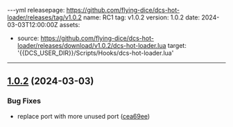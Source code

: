 ---yml
releasepage: https://github.com/flying-dice/dcs-hot-loader/releases/tag/v1.0.2
name: RC1
tag: v1.0.2
version: 1.0.2
date: 2024-03-03T12:00:00Z
assets:
  - source: https://github.com/flying-dice/dcs-hot-loader/releases/download/v1.0.2/dcs-hot-loader.lua
    target: '{{DCS_USER_DIR}}/Scripts/Hooks/dcs-hot-loader.lua'
---
## [1.0.2](https://github.com/flying-dice/dcs-hot-loader/compare/v1.0.1...v1.0.2) (2024-03-03)


### Bug Fixes

* replace port with more unused port ([cea69ee](https://github.com/flying-dice/dcs-hot-loader/commit/cea69ee3ad045d54da5fd6cfb4b6abce72a451fb))
